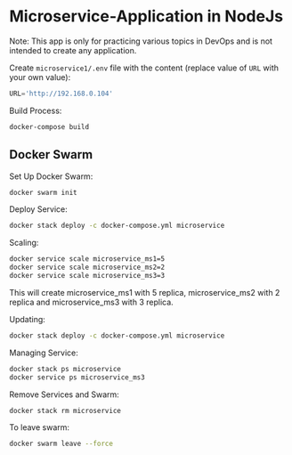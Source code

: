 # Microservice-Application in NodeJs

Note: This app is only for practicing various topics in DevOps and is not intended to create any application.

Create  `microservice1/.env` file with the content (replace value of `URL` with your own value):
```js
URL='http://192.168.0.104'
```

Build Process:

```sh
docker-compose build
```

## Docker Swarm

Set Up Docker Swarm:
```sh
docker swarm init
```

Deploy Service:

```sh
docker stack deploy -c docker-compose.yml microservice
```

Scaling:
```sh
docker service scale microservice_ms1=5
docker service scale microservice_ms2=2
docker service scale microservice_ms3=3
```
This will create microservice_ms1 with 5 replica, microservice_ms2 with 2 replica and microservice_ms3 with 3 replica.

Updating:
```sh
docker stack deploy -c docker-compose.yml microservice
```

Managing Service:

```sh
docker stack ps microservice
docker service ps microservice_ms3
```

Remove Services and Swarm:
```sh
docker stack rm microservice
```

To leave swarm:
```sh
docker swarm leave --force
```
